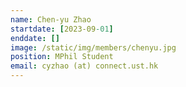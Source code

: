 ```yaml
---
name: Chen-yu Zhao
startdate: [2023-09-01]
enddate: []
image: /static/img/members/chenyu.jpg
position: MPhil Student
email: cyzhao (at) connect.ust.hk
---
```

